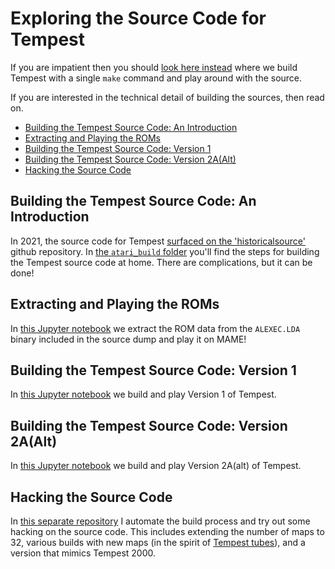 # Exploring the Source Code for Tempest
If you are impatient then you should [look here instead](https://github.com/mwenge/tempest_fun) where
we build Tempest with a single `make` command and play around with the source. 

If you are interested in the technical detail of building the sources, then read on.

<!-- vim-markdown-toc GFM -->

* [Building the Tempest Source Code: An Introduction](#building-the-tempest-source-code-an-introduction)
* [Extracting and Playing the ROMs](#extracting-and-playing-the-roms)
* [Building the Tempest Source Code: Version 1](#building-the-tempest-source-code-version-1)
* [Building the Tempest Source Code: Version 2A(Alt)](#building-the-tempest-source-code-version-2aalt)
* [Hacking the Source Code](#hacking-the-source-code)

<!-- vim-markdown-toc -->

## Building the Tempest Source Code: An Introduction
In 2021, the source code for Tempest [surfaced on the 'historicalsource'](https://github.com/historicalsource/tempest/) github repository.
In [the `atari_build` folder](./atari_build/) you'll find the steps for building the Tempest source
code at home. There are complications, but it can be done!

## Extracting and Playing the ROMs 
In [this Jupyter notebook](./notebooks/Reconstruct%20ROMs%20from%20Object%20FIles%20in%20the%20Tempest%20Source%20Dump.ipynb) we
extract the ROM data from the `ALEXEC.LDA` binary included in the source dump and play it on MAME!

## Building the Tempest Source Code: Version 1
In [this Jupyter notebook](./notebooks/Build%20Tempest%20Sources%20for%20Version%201.ipynb) we build and play Version 1 of Tempest.

## Building the Tempest Source Code: Version 2A(Alt) 
In [this Jupyter notebook](./notebooks/Build%20Tempest%20Sources%20for%20Version%202A(Alt).ipynb) we build and play Version 2A(alt) of Tempest.

## Hacking the Source Code
In [this separate repository](https://github.com/mwenge/tempest_fun) I automate the build process and try out some hacking
on the source code. This includes extending the number of maps to 32, various builds with new maps (in the spirit of 
[Tempest tubes](https://arcarc.xmission.com/Web%20Archives/ionpool.net%20(Dec-31-2020)/arcade/tempest_code_project/TempEd/tubes/tubes.html)),
and a version that mimics Tempest 2000.
